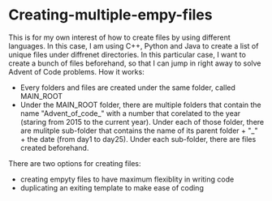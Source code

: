 # Creating-multiple-empy-files

This is for my own interest of how to create files by using different languages. In this case, I am using C++, Python and Java to create a list of unique files under diffrenet directories. 
In this particular case, I want to create a bunch of files beforehand, so that I can jump in right away to solve Advent of Code problems. 
How it works:
- Every folders and files are created under the same folder, called MAIN_ROOT
- Under the MAIN_ROOT folder, there are multiple folders that contain the name "Advent_of_code_" with a number that corelated to the year (staring from 2015 to the current year). Under each of those folder, there are mulitple sub-folder that contains the name of its parent folder + "_" + the date (from day1 to day25). Under each sub-folder, there are files created beforehand.

There are two options for creating files:
- creating empyty files to have maximum flexiblity in writing code
- duplicating an exiting template to make ease of coding 
